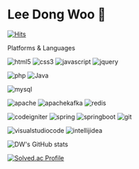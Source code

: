 # Lee Dong Woo 👋

[![Hits](https://hits.seeyoufarm.com/api/count/incr/badge.svg?url=https%3A%2F%2Fgithub.com%2Fldw9571&count_bg=%2379C83D&title_bg=%23555555&icon=&icon_color=%23E7E7E7&title=hits&edge_flat=false)](https://hits.seeyoufarm.com)

Platforms & Languages



![html5](https://img.shields.io/badge/html5-E34F26.svg?&style=for-the-badge&logo=html5&logoColor=로고색상)
![css3](https://img.shields.io/badge/css3-1572B6.svg?&style=for-the-badge&logo=css3&logoColor=로고색상)
![javascript](https://img.shields.io/badge/javascript-F7DF1E.svg?&style=for-the-badge&logo=javascript&logoColor=white)
![jquery](https://img.shields.io/badge/jquery-0769AD.svg?&style=for-the-badge&logo=jquery&logoColor=white)

![php](https://img.shields.io/badge/php-777BB4.svg?&style=for-the-badge&logo=php&logoColor=로고색상)
![Java](https://img.shields.io/badge/Java-007396.svg?&style=for-the-badge&logo=Java&logoColor=white)

![mysql](https://img.shields.io/badge/mysql-4479A1.svg?&style=for-the-badge&logo=mysql&logoColor=로고색상)

![apache](https://img.shields.io/badge/apache-D22128.svg?&style=for-the-badge&logo=apache&logoColor=로고색상)
![apachekafka](https://img.shields.io/badge/apachekafka-231F20.svg?&style=for-the-badge&logo=apachekafka&logoColor=로고색상)
![redis](https://img.shields.io/badge/redis-FF4438.svg?&style=for-the-badge&logo=redis&logoColor=로고색상)

![codeigniter](https://img.shields.io/badge/codeigniter-EF4223.svg?&style=for-the-badge&logo=codeigniter&logoColor=로고색상)
![spring](https://img.shields.io/badge/spring-6DB33F.svg?&style=for-the-badge&logo=spring&logoColor=로고색상)
![springboot](https://img.shields.io/badge/springboot-6DB33F.svg?&style=for-the-badge&logo=springboot&logoColor=로고색상)
![git](https://img.shields.io/badge/git-F05032.svg?&style=for-the-badge&logo=git&logoColor=로고색상)

![visualstudiocode](https://img.shields.io/badge/visualstudiocode-007ACC.svg?&style=for-the-badge&logo=visualstudiocode&logoColor=로고색상)
![intellijidea](https://img.shields.io/badge/intellijidea-000000.svg?&style=for-the-badge&logo=intellijidea&logoColor=로고색상)



![DW's GitHub stats](https://github-readme-stats.vercel.app/api?username=ldw9571&show_icons=true&theme=radical)


[![Solved.ac Profile](http://mazassumnida.wtf/api/v2/generate_badge?boj=myblog0419)](https://solved.ac/myblog0419/)
